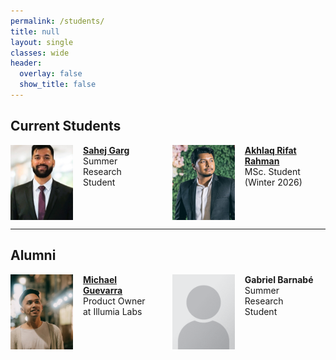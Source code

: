 ```yaml
---
permalink: /students/
title: null
layout: single
classes: wide
header:
  overlay: false
  show_title: false
---
```


<style>
.students-grid {
  display: flex;
  flex-wrap: wrap;
  gap: 2rem;
  justify-content: start;
}

.student-card {
  flex: 1 1 45%;
  max-width: 45%;
  display: flex;
  align-items: flex-start;
  gap: 1rem;
}

.student-card img {
  width: 100px;
  height: 120px;
  object-fit: cover;
  /* border-radius: 50%; */
}

.student-info {
  display: flex;
  flex-direction: column;
}
</style>

## Current Students

<div class="students-grid">

<div class="student-card">
  <img src="/assets/images/students/sahej.jpeg" alt="Sahej Garg">
  <div class="student-info">
    <a href="https://www.linkedin.com/in/sahej-garg/"><strong>Sahej Garg</strong></a>
    <span>Summer Research Student</span>
  </div>
</div>

<div class="student-card">
  <img src="/assets/images/students/aklaq.jpg" alt="Akhlaq Rifat Rahman
">
  <div class="student-info">
    <a href="https://www.linkedin.com/in/md-akhlaq-rifat-rahman-8860b9132/"><strong>Akhlaq Rifat Rahman
</strong></a>
    <span>MSc. Student (Winter 2026)</span>
  </div>
</div>

</div>

---

## Alumni 

<div class="students-grid">

<div class="student-card">
  <img src="/assets/images/students/michael.jpeg" alt="Michael Guevarra">
  <div class="student-info">
    <a href="https://www.linkedin.com/in/michael-guevarra/"><strong>Michael Guevarra</strong></a>
    <span>Product Owner at Illumia Labs</span>
  </div>
</div>

<div class="student-card">
  <img src="/assets/images/students/place.png" alt="Gabriel Barnabé">
  <div class="student-info">
    <strong>Gabriel Barnabé</strong>
    <span>Summer Research Student</span>
  </div>
</div>

</div>
